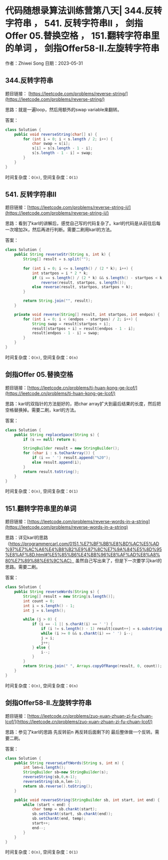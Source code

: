 # 代码随想录算法训练营第八天| 344.反转字符串 ， 541. 反转字符串II ， 剑指Offer 05.替换空格 ， 151.翻转字符串里的单词 ， 剑指Offer58-II.左旋转字符串
作者：Zhiwei Song 
日期：2023-05-31

## 344.反转字符串
题目链接： [https://leetcode.com/problems/reverse-string/](https://leetcode.com/problems/reverse-string/)

思路：就是一遍loop，然后用额外的swap variable来翻转。

答案：

```java
class Solution {
    public void reverseString(char[] s) {
        for (int i = 0; i < s.length / 2; i++) {
            char swap = s[i];
            s[i] = s[s.length - 1 - i];
            s[s.length - 1 - i] = swap;
        }
    }
}
```

时间复杂度：``O(n)``, 空间复杂度：``O(1)``

## 541. 反转字符串II
题目链接：[https://leetcode.com/problems/reverse-string-ii/](https://leetcode.com/problems/reverse-string-ii/)

思路：看到了karl的讲解后，感觉自己写的代码复杂了。karl的代码是从前往后每一次增加2k，然后再进行判断。需要二刷用karl的方法。

答案：

```java
class Solution {
    public String reverseStr(String s, int k) {
        String[] result = s.split("");
        
        for (int i = 0; i <= s.length() / (2 * k); i++) {
            int startpos = i * 2 * k;
            if (i == s.length() / (2 * k) && s.length() - startpos < k) 
                reverse(result, startpos, s.length());
            else reverse(result, startpos, startpos + k);
        }

        return String.join("", result);
    }

    private void reverse(String[] result, int startpos, int endpos) {
        for (int i = 0; i < (endpos - startpos) / 2; i++) {
            String swap = result[startpos + i];
            result[startpos + i] = result[endpos - 1 - i];
            result[endpos - 1 - i] = swap;
        }
    }
}
```

时间复杂度：``O(n)``, 空间复杂度：``O(n)``

## 剑指Offer 05.替换空格
题目链接：[https://leetcode.cn/problems/ti-huan-kong-ge-lcof/](https://leetcode.cn/problems/ti-huan-kong-ge-lcof/)

思路：karl的双指针的方法挺好的，把char array扩大到最后结果的长度，然后把空格替换掉。需要二刷，karl的方法。

答案：

```java
class Solution {
    public String replaceSpace(String s) {
        if (s == null) return s;

        StringBuilder result = new StringBuilder();
        for (char i : s.toCharArray()) {
            if (i == ' ') result.append("%20");
            else result.append(i);
        }
        return result.toString();
    }
}
```

时间复杂度：``O(n)``, 空间复杂度：``O(1)``

## 151.翻转字符串里的单词
题目链接：[https://leetcode.com/problems/reverse-words-in-a-string](https://leetcode.com/problems/reverse-words-in-a-string)

思路：详见karl的思路（https://programmercarl.com/0151.%E7%BF%BB%E8%BD%AC%E5%AD%97%E7%AC%A6%E4%B8%B2%E9%87%8C%E7%9A%84%E5%8D%95%E8%AF%8D.html#%E5%85%B6%E4%BB%96%E8%AF%AD%E8%A8%80%E7%89%88%E6%9C%AC）
虽然自己写出来了，但是下一次要学习karl的思路。需要二刷。

答案：

```java
class Solution {
    public String reverseWords(String s) {
        String[] result = new String[s.length()];
        int count = 0;
        int i = s.length() - 1;
        int j = s.length();

        while (j > 0) {
            if (i == -1 || s.charAt(i) == ' ') {
                if (i != s.length() - 1) result[count++] = s.substring(i + 1, j);
                while (i >= 0 && s.charAt(i) == ' ') i--;
                j = i;
                j++;
            } else {
                i--;
            }
        }
        return String.join(" ", Arrays.copyOfRange(result, 0, count));
    }
}
```

时间复杂度：``O(n)``, 空间复杂度：``O(n)``

## 剑指Offer58-II.左旋转字符串
题目链接：[https://leetcode.cn/problems/zuo-xuan-zhuan-zi-fu-chuan-lcof/](https://leetcode.cn/problems/zuo-xuan-zhuan-zi-fu-chuan-lcof/)

思路：参见了karl的思路 先反转前n 再反转后面剩下的 最后整体做一个反转。需要二刷。

答案：

```java
class Solution {
    public String reverseLeftWords(String s, int n) {
        int len=s.length();
        StringBuilder sb=new StringBuilder(s);
        reverseString(sb,0,n-1);
        reverseString(sb,n,len-1);
        return sb.reverse().toString();
    }

    public void reverseString(StringBuilder sb, int start, int end) {
        while (start < end) {
            char temp = sb.charAt(start);
            sb.setCharAt(start, sb.charAt(end));
            sb.setCharAt(end, temp);
            start++;
            end--;
        }
    }
}
```

时间复杂度：``O(n)``, 空间复杂度：``O(1)``
